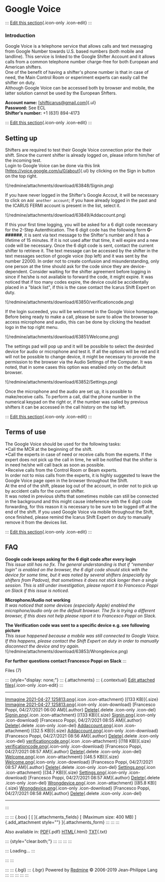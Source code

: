 

# Google Voice

::: 
[Edit this
section](GoogleVoice/edit?section=2){.icon-only
.icon-edit}
:::



### Introduction

Google Voice is a telephone service that allows calls and text messaging
from Google Number towards U.S. based numbers (both mobile and
landline). This service is linked to the Google Shifter Account and it
allows calls from a common telephone number charge-free for both
European and American shifters.\
One of the benefit of having a shifter\'s phone number is that in case
of need, the Main Control Room or esperiment experts can easily call the
shifter on duty.\
Although Google Voice can be accessed both by browser and mobile, the
latter solution cannot be used by the European Shfters.

**Account name:** [<shifticarus@gmail.com>]{.ul}\
**Password:** See ECL\
**Shifter\'s number:** +1 (631) 894-4173

::: 
[Edit this
section](GoogleVoice/edit?section=3){.icon-only
.icon-edit}
:::



## Setting up

Shifters are required to test their Google Voice connection prior the
their shift. Since the current shifter is already logged on, please
inform him/her of the incoming test.\
Login to Google Voice can be done via this link
[<https://voice.google.com/u/0/about>]{.ul} by clicking on the Sign in
button on the top right.

!(/redmine/attachments/download/63848/Signin.png)

If you have never logged in the Shifter\'s Google Accout, it will be
necessary to click on `Add another account`; if you have already logged
in the past and the ICARUS FERMI account is present in the list, select
it.

!(/redmine/attachments/download/63849/Addaccount.png)

If this your first time logging, you will be asked for a 6 digit code
necessary for the 2-Step Autenthication. The 6 digit code has the
following form **G-\#\#\#\#\#\#**, it is sent via text message to the
Shifter\'s number and it has a lifetime of 15 minutes. If it is not used
after that time, it will expire and a new code will be necessary. Once
the 6 digit code is sent, contact the current shifter to retrieve it.
The text message can be accessed by the shifter in the text messages
section of google voice (top left) and it was sent by the number 22000.
In order not to create confusion and misunderstanding, only one person
at the time should ask for the code since they are device-dependent.
Consider waiting for the shifter agreement before logging in since if
he/she is not available to forward the code, it might expire. It was
noticed that if too many codes expire, the device could be accidentally
placed in a \"black list\", if this is the case contact the Icarus Shift
Expert on duty.

!(/redmine/attachments/download/63850/verificationcode.png)

If the login suceeded, you will be welcomed in the Google Voice
homepage.\
Before being ready to make a call, please be sure to allow the browser
to access microphone and audio, this can be done by clicking the headset
logo in the top right menu.

!(/redmine/attachments/download/63851/Welcome.png)

The settings pad will pop up and it will be possibile to select the
desirded device for audio or microphone and test it. If all the options
will be red and it will not be possible to change device, it might be
necessary to provide the permission to the browser via the Audio
Settings of the Computer. It was noted, that in some cases this option
was enabled only on the default browser.

!(/redmine/attachments/download/63852/Settings.png)

Once the microphone and the audio are set up, it is possible to
make/receive calls. To perform a call, dial the phone number in the
numerical keypad on the right or, if the number was called by previous
shifters it can be accessed in the call history on the top left.

::: 
[Edit this
section](GoogleVoice/edit?section=4){.icon-only
.icon-edit}
:::



## Terms of use

The Google Voice should be used for the following tasks:\
\*Call the MCR at the beginning of the shift.\
\*Call the experts in case of need or receive calls from the experts. If
the expert does not pick up the call in time, he will be notified that
the shifter is in need he/she will call back as soon as possible.\
\*Receive calls from the Control Room or Beam experts.\
In order not to miss calls from the experts, it is highly suggested to
leave the Google Voice page open in the browser throughout the Shift.\
At the end of the shift, please log out of the account, in order not to
pick up by accident calls for the current shifter.\
It was noted in previous shifts that sometimes mobile can still be
connected in the background and this might cause inteference with the 6
digit code forwarding, for this reason it is necessary to be sure to be
logged off at the end of the shift. If you used Google Voice via mobile
throughout the Shift, once finished, please remind the Icarus Shift
Expert on duty to manually remove it from the devices list.

::: 
[Edit this
section](GoogleVoice/edit?section=5){.icon-only
.icon-edit}
:::



## FAQ

**Google code keeps asking for the 6 digit code after every login**\
*This issue still has no fix. The general understanding is that if
\"remember login\" is enabled on the browser, the 6 digit code should
stick with the device for some time, but it was noted by several
shifters (especially by shifters from Padova), that sometimes it does
not stick longer then a single session. This is still under
investigation, please report it to Francesco Poppi on Slack if this
issue is noticed.*

**Microphone/Audio not working**\
*It was noticed that some devices (especially Apple) enabled the
microphone/audio only on the default browser. The fix is trying a
different browser, if this does not help please report it to Francesco
Poppi on Slack.*

**The Verification code was sent to a specific device e.g. see following
picture**\
*This issue happened because a mobile was still connected to Google
Voice. If this happens, please contact the Shift Expert on duty in order
to manually disconnect the device and try again.*\
!(/redmine/attachments/download/63853/Wrongdevice.png)

**For further questions contact Francesco Poppi on Slack**
:::

Files (7)

::: {style="display: none;"}
::: {.attachments}
::: {.contextual}
[Edit attached
files](/redmine/attachments/wiki_pages/30160/edit "Edit attached files"){.icon-only
.icon-edit}
:::

  ------------------------------------------------------------------------------------------------------------------------------------------------------------------------------------------------------------------------------------------------------------------------------------------ -- ------------------------------------------------- -----------------------------------------------------------------------------
  [Immagine 2021-04-27 125813.png](/redmine/attachments/63847/Immagine%202021-04-27%20125813.png){.icon .icon-attachment} [(133 KB)]{.size} [Immagine 2021-04-27 125813.png](/redmine/attachments/download/63847/Immagine%202021-04-27%20125813.png "Download"){.icon-only .icon-download}      [Francesco Poppi, 04/27/2021 06:00 AM]{.author}   [Delete](/redmine/attachments/63847 "Delete"){.delete .icon-only .icon-del}
  [Signin.png](/redmine/attachments/63848/Signin.png){.icon .icon-attachment} [(133 KB)]{.size} [Signin.png](/redmine/attachments/download/63848/Signin.png "Download"){.icon-only .icon-download}                                                                                              [Francesco Poppi, 04/27/2021 08:55 AM]{.author}   [Delete](/redmine/attachments/63848 "Delete"){.delete .icon-only .icon-del}
  [Addaccount.png](/redmine/attachments/63849/Addaccount.png){.icon .icon-attachment} [(32.5 KB)]{.size} [Addaccount.png](/redmine/attachments/download/63849/Addaccount.png "Download"){.icon-only .icon-download}                                                                             [Francesco Poppi, 04/27/2021 08:56 AM]{.author}   [Delete](/redmine/attachments/63849 "Delete"){.delete .icon-only .icon-del}
  [verificationcode.png](/redmine/attachments/63850/verificationcode.png){.icon .icon-attachment} [(118 KB)]{.size} [verificationcode.png](/redmine/attachments/download/63850/verificationcode.png "Download"){.icon-only .icon-download}                                                      [Francesco Poppi, 04/27/2021 08:57 AM]{.author}   [Delete](/redmine/attachments/63850 "Delete"){.delete .icon-only .icon-del}
  [Welcome.png](/redmine/attachments/63851/Welcome.png){.icon .icon-attachment} [(46.5 KB)]{.size} [Welcome.png](/redmine/attachments/download/63851/Welcome.png "Download"){.icon-only .icon-download}                                                                                         [Francesco Poppi, 04/27/2021 08:57 AM]{.author}   [Delete](/redmine/attachments/63851 "Delete"){.delete .icon-only .icon-del}
  [Settings.png](/redmine/attachments/63852/Settings.png){.icon .icon-attachment} [(34.7 KB)]{.size} [Settings.png](/redmine/attachments/download/63852/Settings.png "Download"){.icon-only .icon-download}                                                                                     [Francesco Poppi, 04/27/2021 08:57 AM]{.author}   [Delete](/redmine/attachments/63852 "Delete"){.delete .icon-only .icon-del}
  [Wrongdevice.png](/redmine/attachments/63853/Wrongdevice.png){.icon .icon-attachment} [(85.8 KB)]{.size} [Wrongdevice.png](/redmine/attachments/download/63853/Wrongdevice.png "Download"){.icon-only .icon-download}                                                                         [Francesco Poppi, 04/27/2021 08:58 AM]{.author}   [Delete](/redmine/attachments/63853 "Delete"){.delete .icon-only .icon-del}
  ------------------------------------------------------------------------------------------------------------------------------------------------------------------------------------------------------------------------------------------------------------------------------------------ -- ------------------------------------------------- -----------------------------------------------------------------------------
:::

::: 
::: {.box}
[ [ ]{.attachments_fields} [ (Maximum size: 400 MB) ]{.add_attachment
style=""} ]{.attachments_form}
:::
:::
:::

Also available in:
[PDF](GoogleVoice.pdf){.pdf}
[HTML](GoogleVoice.html){.html}
[TXT](GoogleVoice.txt){.txt}

::: {style="clear:both;"}
:::
:::
:::
:::

::: 
Loading\...
:::

::: 
:::

::: 
::: {.bgl}
::: {.bgr}
Powered by [Redmine](https://www.redmine.org/) © 2006-2019 Jean-Philippe
Lang
:::
:::
:::
:::
:::
